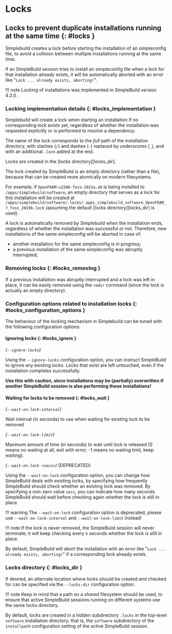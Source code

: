 # Locks

## Locks to prevent duplicate installations running at the same time {: #locks }

Simplebuild creates a lock before starting the installation of an simpleconfig file,
to avoid a collision between multiple installations running at the same time.

If an SimpleBuild session tries to install an simpleconfig file when a lock for that installation already exists,
it will be automatically aborted with an error like "`Lock ... already exists, aborting!`".

!!! note
    Locking of installations was implemented in SimpleBuild version 4.2.0 .


### Locking implementation details {: #locks_implementation }

Simplebuild will create a lock when starting an installation if no corresponding lock exists yet,
regardless of whether the installation was requested explicitly or is performed to resolve a dependency.

The name of the lock corresponds to the *full* path of the installation directory, with slashes (`/`) and
dashes (`-`) replaced by underscores (`_`), and with an additional `.lock` added at the end.

Locks are created in the [locks directory][locks_dir].

The lock created by SimpleBuild is an empty directory (rather than a file),
because that can be created more atomically on modern filesystems.

For example, if `OpenFOAM-v2206-foss-2022a.eb` is being installed to `/apps/simplebuild/software`,
an empty directory that serves as a lock for this installation will be created at
`/apps/simplebuild/software/.locks/_apps_simplebuild_software_OpenFOAM_7_foss_2019b.lock`
(assuming the default [locks directory][locks_dir] is used).

A lock is automatically removed by Simplebuild when the installation ends, regardless of whether the installation
was successful or not. Therefore, new installations of the same simpleconfig will be aborted in case of:

* another installation for the same simpleconfig is in progress;
* a previous installation of the same simpleconfig was abruptly interrupted;


### Removing locks {: #locks_removing }

If a previous installation was abruptly interrupted and a lock was left in place,
it can be easily removed using the `rmdir` command (since the lock is actually an empty directory).


### Configuration options related to installation locks {: #locks_configuration_options }

The behaviour of the locking mechanism in Simplebuild can be tuned with the following configuration options:

#### Ignoring locks {: #locks_ignore }

*(`--ignore-locks`)*

Using the `--ignore-locks` configuration option, you can instruct SimpleBuild to ignore any existing locks.
Locks that exist are left untouched, even if the installation completes successfully.

**Use this with caution, since installations may be (partially) overwritten if another SimpleBuild session is also
performing those installations!**


#### Waiting for locks to be removed {: #locks_wait }

*(`--wait-on-lock-interval`)*

Wait interval (in seconds) to use when waiting for existing lock to be removed

*(`--wait-on-lock-limit`)*

Maximum amount of time (in seconds) to wait until lock is released (0 means no waiting at all, exit with error;
-1 means no waiting limit, keep waiting).

*(`--wait-on-lock <secs>`)* (DEPRECATED)

Using the `--wait-on-lock` configuration option, you can change how SimpleBuild deals with existing locks, by specifying
how frequently SimpleBuild should check whether an existing lock was removed. By specifying a non-zero value `secs`, you
can indicate how many seconds SimpleBuild should wait before checking again whether the lock is still in place.

!!! warning
    The `--wait-on-lock` configuration option is deprecated, please use `--wait-on-lock-interval` and `--wait-on-lock-limit` instead!

!!! note
    If the lock is never removed, the SimpleBuild session will never terminate; it will keep checking every `S` seconds whether the lock is still in place.

By default, SimpleBuild will *abort* the installation with an error like "`Lock ... already exists, aborting!`"
if a corresponding lock already exists.


### Locks directory {: #locks_dir }

If desired, an alternate location where locks should be created and checked for can be specified via the `--locks-dir` configuration option.

!!! note
    Keep in mind that a path on a *shared* filesystem should be used, to ensure that active SimpleBuild sessions running on different systems use the same locks directory.

By default, locks are created in a hidden subdirectory `.locks` in the top-level `software` installation directory; that is, the `software` subdirectory of the `installpath` configuration setting of the active SimpleBuild session.

